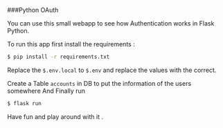 ###Python OAuth

You can use this small webapp to see how Authentication works in Flask Python. 

To run this app first install the requirements :

```sh
$ pip install -r requirements.txt 
```

Replace the `$.env.local` to `$.env` and replace the values with the correct.

Create a Table `accounts` in DB to put the information of the users somewhere
And Finally run 

```sh
$ flask run
```


Have fun and play around with it .

